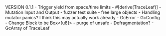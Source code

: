 VERSION 0.1.1
    - Trigger yield from space/time limits
    - #[derive(TraceLeaf)]
    - Mutation Input and Output
    - fuzzer test suite
    - free large objects
    - Handling mutator panics? I think this may actually work already
    - GcError
    - GcConfig
    - Change Block to be Box<[u8]>
    - purge of unsafe
    - Defragmentation?
    - GcArray of TraceLeaf
